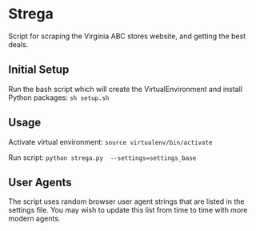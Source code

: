 # Strega
Script for scraping the Virginia ABC stores website, and getting the best deals.

## Initial Setup
Run the bash script which will create the VirtualEnvironment and install Python packages:
`sh setup.sh`

## Usage
Activate virtual environment: `source virtualenv/bin/activate`

Run script: `python strega.py  --settings=settings_base`

## User Agents
The script uses random browser user agent strings that are listed in the settings file. You may wish to update this list from time to time with more modern agents.

